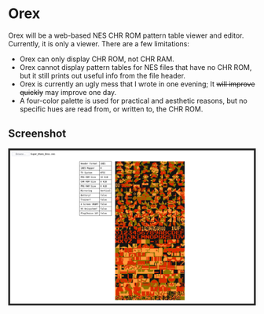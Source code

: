 # Orex

Orex will be a web-based NES CHR ROM pattern table viewer and editor. Currently, it is only a viewer. There are a few limitations:

* Orex can only display CHR ROM, not CHR RAM.
* Orex cannot display pattern tables for NES files that have no CHR ROM, but it still prints out useful info from the file header.
* Orex is currently an ugly mess that I wrote in one evening; It ~~will improve quickly~~ may improve one day.
* A four-color palette is used for practical and aesthetic reasons, but no specific hues are read from, or written to, the CHR ROM.

## Screenshot

![Orex Screenshot](./doc/img/screenshot.png)
